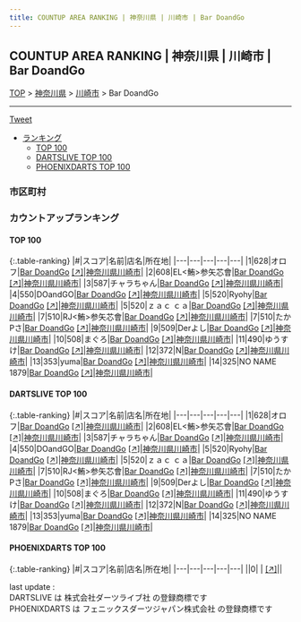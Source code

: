 ```yaml
---
title: COUNTUP AREA RANKING | 神奈川県 | 川崎市 | Bar DoandGo
---
```

## COUNTUP AREA RANKING | 神奈川県 | 川崎市 | Bar DoandGo

[TOP](/darts/rank/) > [神奈川県](/darts/rank/神奈川県/) > [川崎市](/darts/rank/神奈川県/川崎市/) > Bar DoandGo

___

<a href="https://twitter.com/share?ref_src=twsrc%5Etfw" data-text="COUNTUP AREA RANKING | 神奈川県川崎市Bar DoandGo" class="twitter-share-button" data-hashtags="DARTSLIVE,PHOENIXDARTS,darts,ダーツ" data-show-count="false">Tweet</a>

* [ランキング](#カウントアップランキング)
    * [TOP 100](#top-100)
    * [DARTSLIVE TOP 100](#dartslive-top-100)
    * [PHOENIXDARTS TOP 100](#phoenixdarts-top-100)

### 市区町村

<ul>

</ul>

### カウントアップランキング

#### TOP 100



{:.table-ranking}
|#|スコア|名前|店名|所在地|
|---|---|---|---|---|
|1|628|<span class="rank-name-dl">オロフ</span>|<a href="/darts/rank/shops/3b8c6594312d1d305f9f3321c1147265.html">Bar DoandGo</a> <a href="https://search.dartslive.com/jp/shop/3b8c6594312d1d305f9f3321c1147265">[↗]</a>|<a href="/darts/rank/神奈川県/川崎市">神奈川県川崎市</a>|
|2|608|<span class="rank-name-dl">EL&lt;鮪&gt;参矢芯會</span>|<a href="/darts/rank/shops/3b8c6594312d1d305f9f3321c1147265.html">Bar DoandGo</a> <a href="https://search.dartslive.com/jp/shop/3b8c6594312d1d305f9f3321c1147265">[↗]</a>|<a href="/darts/rank/神奈川県/川崎市">神奈川県川崎市</a>|
|3|587|<span class="rank-name-dl">チャラちゃん</span>|<a href="/darts/rank/shops/3b8c6594312d1d305f9f3321c1147265.html">Bar DoandGo</a> <a href="https://search.dartslive.com/jp/shop/3b8c6594312d1d305f9f3321c1147265">[↗]</a>|<a href="/darts/rank/神奈川県/川崎市">神奈川県川崎市</a>|
|4|550|<span class="rank-name-dl">DOandGO</span>|<a href="/darts/rank/shops/3b8c6594312d1d305f9f3321c1147265.html">Bar DoandGo</a> <a href="https://search.dartslive.com/jp/shop/3b8c6594312d1d305f9f3321c1147265">[↗]</a>|<a href="/darts/rank/神奈川県/川崎市">神奈川県川崎市</a>|
|5|520|<span class="rank-name-dl">Ryohy</span>|<a href="/darts/rank/shops/3b8c6594312d1d305f9f3321c1147265.html">Bar DoandGo</a> <a href="https://search.dartslive.com/jp/shop/3b8c6594312d1d305f9f3321c1147265">[↗]</a>|<a href="/darts/rank/神奈川県/川崎市">神奈川県川崎市</a>|
|5|520|<span class="rank-name-dl">ｚａｃ ｃａ</span>|<a href="/darts/rank/shops/3b8c6594312d1d305f9f3321c1147265.html">Bar DoandGo</a> <a href="https://search.dartslive.com/jp/shop/3b8c6594312d1d305f9f3321c1147265">[↗]</a>|<a href="/darts/rank/神奈川県/川崎市">神奈川県川崎市</a>|
|7|510|<span class="rank-name-dl">RJ&lt;鮪&gt;参矢芯會</span>|<a href="/darts/rank/shops/3b8c6594312d1d305f9f3321c1147265.html">Bar DoandGo</a> <a href="https://search.dartslive.com/jp/shop/3b8c6594312d1d305f9f3321c1147265">[↗]</a>|<a href="/darts/rank/神奈川県/川崎市">神奈川県川崎市</a>|
|7|510|<span class="rank-name-dl">たかPさ</span>|<a href="/darts/rank/shops/3b8c6594312d1d305f9f3321c1147265.html">Bar DoandGo</a> <a href="https://search.dartslive.com/jp/shop/3b8c6594312d1d305f9f3321c1147265">[↗]</a>|<a href="/darts/rank/神奈川県/川崎市">神奈川県川崎市</a>|
|9|509|<span class="rank-name-dl">Derよし</span>|<a href="/darts/rank/shops/3b8c6594312d1d305f9f3321c1147265.html">Bar DoandGo</a> <a href="https://search.dartslive.com/jp/shop/3b8c6594312d1d305f9f3321c1147265">[↗]</a>|<a href="/darts/rank/神奈川県/川崎市">神奈川県川崎市</a>|
|10|508|<span class="rank-name-dl">まぐろ</span>|<a href="/darts/rank/shops/3b8c6594312d1d305f9f3321c1147265.html">Bar DoandGo</a> <a href="https://search.dartslive.com/jp/shop/3b8c6594312d1d305f9f3321c1147265">[↗]</a>|<a href="/darts/rank/神奈川県/川崎市">神奈川県川崎市</a>|
|11|490|<span class="rank-name-dl">ゆうすけ</span>|<a href="/darts/rank/shops/3b8c6594312d1d305f9f3321c1147265.html">Bar DoandGo</a> <a href="https://search.dartslive.com/jp/shop/3b8c6594312d1d305f9f3321c1147265">[↗]</a>|<a href="/darts/rank/神奈川県/川崎市">神奈川県川崎市</a>|
|12|372|<span class="rank-name-dl">N</span>|<a href="/darts/rank/shops/3b8c6594312d1d305f9f3321c1147265.html">Bar DoandGo</a> <a href="https://search.dartslive.com/jp/shop/3b8c6594312d1d305f9f3321c1147265">[↗]</a>|<a href="/darts/rank/神奈川県/川崎市">神奈川県川崎市</a>|
|13|353|<span class="rank-name-dl">yuma</span>|<a href="/darts/rank/shops/3b8c6594312d1d305f9f3321c1147265.html">Bar DoandGo</a> <a href="https://search.dartslive.com/jp/shop/3b8c6594312d1d305f9f3321c1147265">[↗]</a>|<a href="/darts/rank/神奈川県/川崎市">神奈川県川崎市</a>|
|14|325|<span class="rank-name-dl">NO NAME 1879</span>|<a href="/darts/rank/shops/3b8c6594312d1d305f9f3321c1147265.html">Bar DoandGo</a> <a href="https://search.dartslive.com/jp/shop/3b8c6594312d1d305f9f3321c1147265">[↗]</a>|<a href="/darts/rank/神奈川県/川崎市">神奈川県川崎市</a>|


#### DARTSLIVE TOP 100



{:.table-ranking}
|#|スコア|名前|店名|所在地|
|---|---|---|---|---|
|1|628|<span class="rank-name-dl">オロフ</span>|<a href="/darts/rank/shops/3b8c6594312d1d305f9f3321c1147265.html">Bar DoandGo</a> <a href="https://search.dartslive.com/jp/shop/3b8c6594312d1d305f9f3321c1147265">[↗]</a>|<a href="/darts/rank/神奈川県/川崎市">神奈川県川崎市</a>|
|2|608|<span class="rank-name-dl">EL&lt;鮪&gt;参矢芯會</span>|<a href="/darts/rank/shops/3b8c6594312d1d305f9f3321c1147265.html">Bar DoandGo</a> <a href="https://search.dartslive.com/jp/shop/3b8c6594312d1d305f9f3321c1147265">[↗]</a>|<a href="/darts/rank/神奈川県/川崎市">神奈川県川崎市</a>|
|3|587|<span class="rank-name-dl">チャラちゃん</span>|<a href="/darts/rank/shops/3b8c6594312d1d305f9f3321c1147265.html">Bar DoandGo</a> <a href="https://search.dartslive.com/jp/shop/3b8c6594312d1d305f9f3321c1147265">[↗]</a>|<a href="/darts/rank/神奈川県/川崎市">神奈川県川崎市</a>|
|4|550|<span class="rank-name-dl">DOandGO</span>|<a href="/darts/rank/shops/3b8c6594312d1d305f9f3321c1147265.html">Bar DoandGo</a> <a href="https://search.dartslive.com/jp/shop/3b8c6594312d1d305f9f3321c1147265">[↗]</a>|<a href="/darts/rank/神奈川県/川崎市">神奈川県川崎市</a>|
|5|520|<span class="rank-name-dl">Ryohy</span>|<a href="/darts/rank/shops/3b8c6594312d1d305f9f3321c1147265.html">Bar DoandGo</a> <a href="https://search.dartslive.com/jp/shop/3b8c6594312d1d305f9f3321c1147265">[↗]</a>|<a href="/darts/rank/神奈川県/川崎市">神奈川県川崎市</a>|
|5|520|<span class="rank-name-dl">ｚａｃ ｃａ</span>|<a href="/darts/rank/shops/3b8c6594312d1d305f9f3321c1147265.html">Bar DoandGo</a> <a href="https://search.dartslive.com/jp/shop/3b8c6594312d1d305f9f3321c1147265">[↗]</a>|<a href="/darts/rank/神奈川県/川崎市">神奈川県川崎市</a>|
|7|510|<span class="rank-name-dl">RJ&lt;鮪&gt;参矢芯會</span>|<a href="/darts/rank/shops/3b8c6594312d1d305f9f3321c1147265.html">Bar DoandGo</a> <a href="https://search.dartslive.com/jp/shop/3b8c6594312d1d305f9f3321c1147265">[↗]</a>|<a href="/darts/rank/神奈川県/川崎市">神奈川県川崎市</a>|
|7|510|<span class="rank-name-dl">たかPさ</span>|<a href="/darts/rank/shops/3b8c6594312d1d305f9f3321c1147265.html">Bar DoandGo</a> <a href="https://search.dartslive.com/jp/shop/3b8c6594312d1d305f9f3321c1147265">[↗]</a>|<a href="/darts/rank/神奈川県/川崎市">神奈川県川崎市</a>|
|9|509|<span class="rank-name-dl">Derよし</span>|<a href="/darts/rank/shops/3b8c6594312d1d305f9f3321c1147265.html">Bar DoandGo</a> <a href="https://search.dartslive.com/jp/shop/3b8c6594312d1d305f9f3321c1147265">[↗]</a>|<a href="/darts/rank/神奈川県/川崎市">神奈川県川崎市</a>|
|10|508|<span class="rank-name-dl">まぐろ</span>|<a href="/darts/rank/shops/3b8c6594312d1d305f9f3321c1147265.html">Bar DoandGo</a> <a href="https://search.dartslive.com/jp/shop/3b8c6594312d1d305f9f3321c1147265">[↗]</a>|<a href="/darts/rank/神奈川県/川崎市">神奈川県川崎市</a>|
|11|490|<span class="rank-name-dl">ゆうすけ</span>|<a href="/darts/rank/shops/3b8c6594312d1d305f9f3321c1147265.html">Bar DoandGo</a> <a href="https://search.dartslive.com/jp/shop/3b8c6594312d1d305f9f3321c1147265">[↗]</a>|<a href="/darts/rank/神奈川県/川崎市">神奈川県川崎市</a>|
|12|372|<span class="rank-name-dl">N</span>|<a href="/darts/rank/shops/3b8c6594312d1d305f9f3321c1147265.html">Bar DoandGo</a> <a href="https://search.dartslive.com/jp/shop/3b8c6594312d1d305f9f3321c1147265">[↗]</a>|<a href="/darts/rank/神奈川県/川崎市">神奈川県川崎市</a>|
|13|353|<span class="rank-name-dl">yuma</span>|<a href="/darts/rank/shops/3b8c6594312d1d305f9f3321c1147265.html">Bar DoandGo</a> <a href="https://search.dartslive.com/jp/shop/3b8c6594312d1d305f9f3321c1147265">[↗]</a>|<a href="/darts/rank/神奈川県/川崎市">神奈川県川崎市</a>|
|14|325|<span class="rank-name-dl">NO NAME 1879</span>|<a href="/darts/rank/shops/3b8c6594312d1d305f9f3321c1147265.html">Bar DoandGo</a> <a href="https://search.dartslive.com/jp/shop/3b8c6594312d1d305f9f3321c1147265">[↗]</a>|<a href="/darts/rank/神奈川県/川崎市">神奈川県川崎市</a>|


#### PHOENIXDARTS TOP 100



{:.table-ranking}
|#|スコア|名前|店名|所在地|
|---|---|---|---|---|
||0|<span class="rank-name-dl"> </span>|<a href="/darts/rank/shops/.html"></a> <a href="">[↗]</a>|<a href="/darts/rank//"></a>|


<div class="footer border-top border-gray-light mt-5 pt-3 text-right text-gray">
    last update : <span style="font-weight: italic" id="foot_last_modified"></span><br />
    DARTSLIVE は 株式会社ダーツライブ社 の登録商標です<br />
    PHOENIXDARTS は フェニックスダーツジャパン株式会社 の登録商標です<br />
</div>

<script src="https://cdnjs.cloudflare.com/ajax/libs/jquery.tablesorter/2.31.3/js/jquery.tablesorter.min.js" integrity="sha512-qzgd5cYSZcosqpzpn7zF2ZId8f/8CHmFKZ8j7mU4OUXTNRd5g+ZHBPsgKEwoqxCtdQvExE5LprwwPAgoicguNg==" crossorigin="anonymous" referrerpolicy="no-referrer"></script>
<link rel="stylesheet" href="https://cdnjs.cloudflare.com/ajax/libs/jquery.tablesorter/2.31.3/css/theme.default.min.css" integrity="sha512-wghhOJkjQX0Lh3NSWvNKeZ0ZpNn+SPVXX1Qyc9OCaogADktxrBiBdKGDoqVUOyhStvMBmJQ8ZdMHiR3wuEq8+w==" crossorigin="anonymous" referrerpolicy="no-referrer" />
<script>
$(function() {
    $(".table-ranking").tablesorter({sortList:[[0, 0]]});
    $("#foot_last_modified").text(formatDate(new Date(document.lastModified), 'yyyy-MM-dd HH:mm:ss'));
});
</script>

<script async src="https://platform.twitter.com/widgets.js" charset="utf-8"></script>